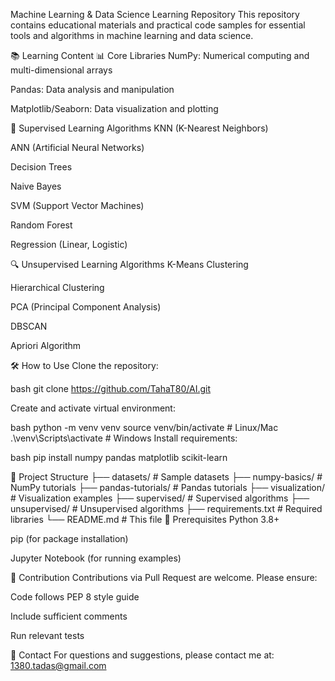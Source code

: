 Machine Learning & Data Science Learning Repository
This repository contains educational materials and practical code samples for essential tools and algorithms in machine learning and data science.

📚 Learning Content
📊 Core Libraries
NumPy: Numerical computing and multi-dimensional arrays

Pandas: Data analysis and manipulation

Matplotlib/Seaborn: Data visualization and plotting

🧠 Supervised Learning Algorithms
KNN (K-Nearest Neighbors)

ANN (Artificial Neural Networks)

Decision Trees

Naive Bayes

SVM (Support Vector Machines)

Random Forest

Regression (Linear, Logistic)

🔍 Unsupervised Learning Algorithms
K-Means Clustering

Hierarchical Clustering

PCA (Principal Component Analysis)

DBSCAN

Apriori Algorithm

🛠️ How to Use
Clone the repository:

bash
git clone https://github.com/TahaT80/AI.git


Create and activate virtual environment:

bash
python -m venv venv
source venv/bin/activate  # Linux/Mac
.\venv\Scripts\activate   # Windows
Install requirements:

bash
pip install numpy pandas matplotlib scikit-learn

📁 Project Structure
├── datasets/          # Sample datasets
├── numpy-basics/      # NumPy tutorials
├── pandas-tutorials/  # Pandas tutorials
├── visualization/     # Visualization examples
├── supervised/        # Supervised algorithms
├── unsupervised/      # Unsupervised algorithms
├── requirements.txt   # Required libraries
└── README.md          # This file
📝 Prerequisites
Python 3.8+

pip (for package installation)

Jupyter Notebook (for running examples)

🤝 Contribution
Contributions via Pull Request are welcome. Please ensure:

Code follows PEP 8 style guide

Include sufficient comments

Run relevant tests


📧 Contact
For questions and suggestions, please contact me at: 1380.tadas@gmail.com
